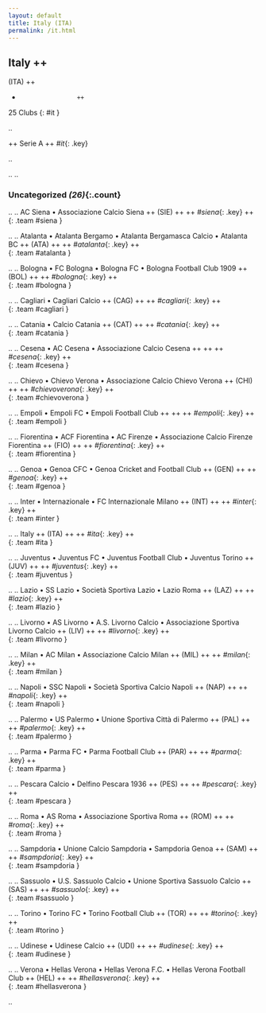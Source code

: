 ```yaml
---
layout: default
title: Italy (ITA)
permalink: /it.html
---
```



## Italy   ++
(ITA)  ++
-                     ++
25 Clubs
{: #it }


.. 


  ++
Serie A  ++
_#it_{: .key}



.. 




.. 
.. 


### Uncategorized _(26)_{:.count}


..
..
AC Siena • Associazione Calcio Siena  ++
 (SIE) ++
 ++
_#siena_{: .key} ++
<br>
{: .team #siena }

..
..
Atalanta • Atalanta Bergamo • Atalanta Bergamasca Calcio • Atalanta BC  ++
 (ATA) ++
 ++
_#atalanta_{: .key} ++
<br>
{: .team #atalanta }

..
..
Bologna • FC Bologna • Bologna FC • Bologna Football Club 1909  ++
 (BOL) ++
 ++
_#bologna_{: .key} ++
<br>
{: .team #bologna }

..
..
Cagliari • Cagliari Calcio  ++
 (CAG) ++
 ++
_#cagliari_{: .key} ++
<br>
{: .team #cagliari }

..
..
Catania • Calcio Catania  ++
 (CAT) ++
 ++
_#catania_{: .key} ++
<br>
{: .team #catania }

..
..
Cesena • AC Cesena • Associazione Calcio Cesena  ++
 ++
 ++
_#cesena_{: .key} ++
<br>
{: .team #cesena }

..
..
Chievo • Chievo Verona • Associazione Calcio Chievo Verona  ++
 (CHI) ++
 ++
_#chievoverona_{: .key} ++
<br>
{: .team #chievoverona }

..
..
Empoli • Empoli FC • Empoli Football Club  ++
 ++
 ++
_#empoli_{: .key} ++
<br>
{: .team #empoli }

..
..
Fiorentina • ACF Fiorentina • AC Firenze • Associazione Calcio Firenze Fiorentina  ++
 (FIO) ++
 ++
_#fiorentina_{: .key} ++
<br>
{: .team #fiorentina }

..
..
Genoa • Genoa CFC • Genoa Cricket and Football Club  ++
 (GEN) ++
 ++
_#genoa_{: .key} ++
<br>
{: .team #genoa }

..
..
Inter • Internazionale • FC Internazionale Milano  ++
 (INT) ++
 ++
_#inter_{: .key} ++
<br>
{: .team #inter }

..
..
Italy  ++
 (ITA) ++
 ++
_#ita_{: .key} ++
<br>
{: .team #ita }

..
..
Juventus • Juventus FC • Juventus Football Club • Juventus Torino  ++
 (JUV) ++
 ++
_#juventus_{: .key} ++
<br>
{: .team #juventus }

..
..
Lazio • SS Lazio • Società Sportiva Lazio • Lazio Roma  ++
 (LAZ) ++
 ++
_#lazio_{: .key} ++
<br>
{: .team #lazio }

..
..
Livorno • AS Livorno • A.S. Livorno Calcio • Associazione Sportiva Livorno Calcio  ++
 (LIV) ++
 ++
_#livorno_{: .key} ++
<br>
{: .team #livorno }

..
..
Milan • AC Milan • Associazione Calcio Milan  ++
 (MIL) ++
 ++
_#milan_{: .key} ++
<br>
{: .team #milan }

..
..
Napoli • SSC Napoli • Società Sportiva Calcio Napoli  ++
 (NAP) ++
 ++
_#napoli_{: .key} ++
<br>
{: .team #napoli }

..
..
Palermo • US Palermo • Unione Sportiva Città di Palermo  ++
 (PAL) ++
 ++
_#palermo_{: .key} ++
<br>
{: .team #palermo }

..
..
Parma • Parma FC • Parma Football Club  ++
 (PAR) ++
 ++
_#parma_{: .key} ++
<br>
{: .team #parma }

..
..
Pescara Calcio • Delfino Pescara 1936  ++
 (PES) ++
 ++
_#pescara_{: .key} ++
<br>
{: .team #pescara }

..
..
Roma • AS Roma • Associazione Sportiva Roma  ++
 (ROM) ++
 ++
_#roma_{: .key} ++
<br>
{: .team #roma }

..
..
Sampdoria • Unione Calcio Sampdoria • Sampdoria Genoa  ++
 (SAM) ++
 ++
_#sampdoria_{: .key} ++
<br>
{: .team #sampdoria }

..
..
Sassuolo • U.S. Sassuolo Calcio • Unione Sportiva Sassuolo Calcio  ++
 (SAS) ++
 ++
_#sassuolo_{: .key} ++
<br>
{: .team #sassuolo }

..
..
Torino • Torino FC • Torino Football Club  ++
 (TOR) ++
 ++
_#torino_{: .key} ++
<br>
{: .team #torino }

..
..
Udinese • Udinese Calcio  ++
 (UDI) ++
 ++
_#udinese_{: .key} ++
<br>
{: .team #udinese }

..
..
Verona • Hellas Verona • Hellas Verona F.C. • Hellas Verona Football Club  ++
 (HEL) ++
 ++
_#hellasverona_{: .key} ++
<br>
{: .team #hellasverona }




.. 
 
